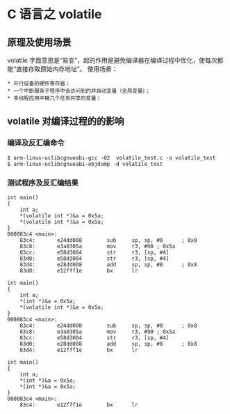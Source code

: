 # C 语言之 volatile

## 原理及使用场景
volatile 字面意思是“易变”，起的作用是避免编译器在编译过程中优化，使每次都能“直接存取原始内存地址”。
使用场景：

    * 并行设备的硬件寄存器；
    * 一个中断服务子程序中会访问到的非自动变量（全局变量）；
    * 多线程应用中被几个任务共享的变量；

## volatile 对编译过程的的影响

### 编译及反汇编命令
    $ arm-linux-uclibcgnueabi-gcc -O2  volatile_test.c -o volatile_test
    $ arm-linux-uclibcgnueabi-objdump -d volatile_test

### 测试程序及反汇编结果
    int main()
    {
        int a;
        *(volatile int *)&a = 0x5a;
        *(volatile int *)&a = 0x5a;
    }
    000083c4 <main>:
        83c4:       e24dd008        sub     sp, sp, #8      ; 0x8
        83c8:       e3a0305a        mov     r3, #90 ; 0x5a
        83cc:       e58d3004        str     r3, [sp, #4]
        83d0:       e58d3004        str     r3, [sp, #4]
        83d4:       e28dd008        add     sp, sp, #8      ; 0x8
        83d8:       e12fff1e        bx      lr
     
    int main()
    {
        int a;
        *(int *)&a = 0x5a;
        *(volatile int *)&a = 0x5a;
    }
    000083c4 <main>:
        83c4:       e24dd008        sub     sp, sp, #8      ; 0x8
        83c8:       e3a0305a        mov     r3, #90 ; 0x5a
        83cc:       e58d3004        str     r3, [sp, #4]
        83d0:       e28dd008        add     sp, sp, #8      ; 0x8
        83d4:       e12fff1e        bx      lr
    
    int main()
    {
        int a;
        *(int *)&a = 0x5a;
        *(int *)&a = 0x5a;
    }
    000083c4 <main>:
        83c4:       e12fff1e        bx      lr